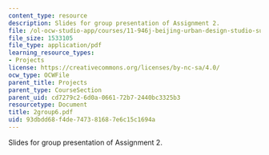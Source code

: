 ```yaml
---
content_type: resource
description: Slides for group presentation of Assignment 2.
file: /ol-ocw-studio-app/courses/11-946j-beijing-urban-design-studio-summer-2004/93dbdd68f4de747381687e6c15c1694a_2group6.pdf
file_size: 1533105
file_type: application/pdf
learning_resource_types:
- Projects
license: https://creativecommons.org/licenses/by-nc-sa/4.0/
ocw_type: OCWFile
parent_title: Projects
parent_type: CourseSection
parent_uid: cd7279c2-6d0a-0661-72b7-2440bc3325b3
resourcetype: Document
title: 2group6.pdf
uid: 93dbdd68-f4de-7473-8168-7e6c15c1694a
---
```

Slides for group presentation of Assignment 2.